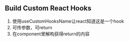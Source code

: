 ## Build Custom React Hooks

1. 使用useCustomHooksName让react知道这是一个hook
2. 可传参数，可return
3. 在component里解构获得return的内容